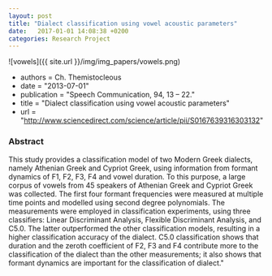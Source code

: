 ```yaml
---
layout: post
title: "Dialect classification using vowel acoustic parameters"
date:   2017-01-01 14:08:38 +0200
categories: Research Project
---
```

![vowels]({{ site.url }}/img/img_papers/vowels.png)

- authors = Ch. Themistocleous
- date = "2013-07-01"
- publication = "Speech Communication, 94, 13 – 22."
- title = "Dialect classification using vowel acoustic parameters"
- url = "http://www.sciencedirect.com/science/article/pii/S0167639316303132"

### Abstract
This study provides a classification model of two Modern Greek dialects, namely Athenian Greek and Cypriot Greek, using information from formant dynamics of F1, F2, F3, F4 and vowel duration. To this purpose, a large corpus of vowels from 45 speakers of Athenian Greek and Cypriot Greek was collected. The first four formant frequencies were measured at multiple time points and modelled using second degree polynomials. The measurements were employed in classification experiments, using three classifiers: Linear Discriminant Analysis, Flexible Discriminant Analysis, and C5.0. The latter outperformed the other classification models, resulting in a higher classification accuracy of the dialect. C5.0 classification shows that duration and the zeroth coefficient of F2, F3 and F4 contribute more to the classification of the dialect than the other measurements; it also shows that formant dynamics are important for the classification of dialect."
